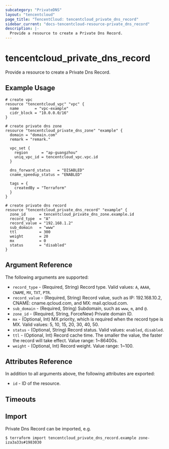 ```yaml
---
subcategory: "PrivateDNS"
layout: "tencentcloud"
page_title: "TencentCloud: tencentcloud_private_dns_record"
sidebar_current: "docs-tencentcloud-resource-private_dns_record"
description: |-
  Provide a resource to create a Private Dns Record.
---
```


# tencentcloud_private_dns_record

Provide a resource to create a Private Dns Record.

## Example Usage

```hcl
# create vpc
resource "tencentcloud_vpc" "vpc" {
  name       = "vpc-example"
  cidr_block = "10.0.0.0/16"
}

# create private dns zone
resource "tencentcloud_private_dns_zone" "example" {
  domain = "domain.com"
  remark = "remark."

  vpc_set {
    region      = "ap-guangzhou"
    uniq_vpc_id = tencentcloud_vpc.vpc.id
  }

  dns_forward_status   = "DISABLED"
  cname_speedup_status = "ENABLED"

  tags = {
    createdBy = "Terraform"
  }
}

# create private dns record
resource "tencentcloud_private_dns_record" "example" {
  zone_id      = tencentcloud_private_dns_zone.example.id
  record_type  = "A"
  record_value = "192.168.1.2"
  sub_domain   = "www"
  ttl          = 300
  weight       = 20
  mx           = 0
  status       = "disabled"
}
```

## Argument Reference

The following arguments are supported:

* `record_type` - (Required, String) Record type. Valid values: `A`, `AAAA`, `CNAME`, `MX`, `TXT`, `PTR`.
* `record_value` - (Required, String) Record value, such as IP: 192.168.10.2, CNAME: cname.qcloud.com, and MX: mail.qcloud.com.
* `sub_domain` - (Required, String) Subdomain, such as `www`, `m`, and `@`.
* `zone_id` - (Required, String, ForceNew) Private domain ID.
* `mx` - (Optional, Int) MX priority, which is required when the record type is MX. Valid values: 5, 10, 15, 20, 30, 40, 50.
* `status` - (Optional, String) Record status. Valid values: `enabled`, `disabled`.
* `ttl` - (Optional, Int) Record cache time. The smaller the value, the faster the record will take effect. Value range: 1~86400s.
* `weight` - (Optional, Int) Record weight. Value range: 1~100.

## Attributes Reference

In addition to all arguments above, the following attributes are exported:

* `id` - ID of the resource.



## Timeouts

<no value>


## Import

Private Dns Record can be imported, e.g.

```
$ terraform import tencentcloud_private_dns_record.example zone-iza3a33s#1983030
```

